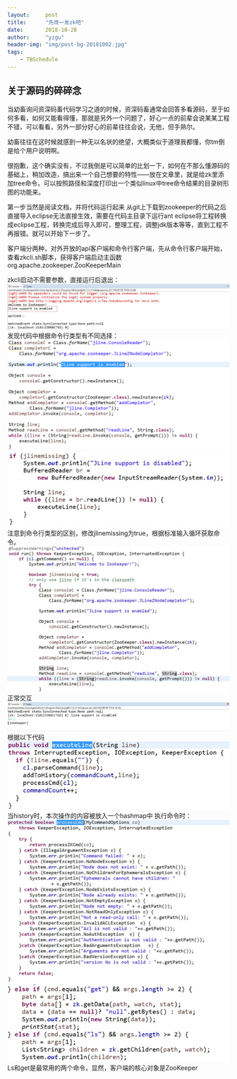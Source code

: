 ```yaml
---
layout:     post
title:      "先改一发zk吧"
date:       2018-10-28
author:     "yzgu"
header-img: "img/post-bg-20181002.jpg"
tags:
    - TBSchedule
---
```



## 关于源码的碎碎念

当幼畜询问资深码畜代码学习之道的时候，资深码畜通常会回答多看源码，至于如何多看，如何又能看得懂，那就是另外一个问题了，好心一点的前辈会说某某工程不错，可以看看，另外一部分好心的前辈往往会说，无他，但手熟尔。

幼畜往往在这时候就感到一种无以名状的绝望，大概类似于道理我都懂，你tm倒是给个用户说明啊。

很抱歉，这个确实没有，不过我倒是可以简单的比划一下，如何在不那么懂源码的基础上，稍加改造，搞出来一个自己想要的特性——放在文章里，就是给zk里添加tree命令，可以按照路径和深度打印出一个类似linux中tree命令结果的目录树形图的功能来。

第一步当然是阅读文档，并将代码运行起来
从git上下载到zookeeper的代码之后直接导入eclipse无法直接生效，需要在代码主目录下运行ant eclipse将工程转换成eclipse工程，转换完成后导入即可，整理工程，调整jdk版本等等，直到工程不再报错。就可以开始下一步了。

客户端分两种，对外开放的api客户端和命令行客户端，先从命令行客户端开始，查看zkcli.sh脚本，获得客户端启动主函数org.apache.zookeeper.ZooKeeperMain

zkcli启动不需要参数，直接运行后退出：
![img](/img/zookeeper/1.jpg)
发现代码中根据命令行类型有不同选择：
![img](/img/zookeeper/2.jpg)
![img](/img/zookeeper/3.jpg)
注意到命令行类型的区别，修改jlinemissing为true，根据标准输入循环获取命令。
![img](/img/zookeeper/4.jpg)
正常交互
![img](/img/zookeeper/5.jpg)
根据以下代码
![img](/img/zookeeper/6.jpg)
当history时，本次操作的内容被放入一个hashmap中
执行命令时：
![img](/img/zookeeper/7.jpg)
![img](/img/zookeeper/8.jpg)
Ls和get是最常用的两个命令，显然，客户端的核心对象是ZooKeeper